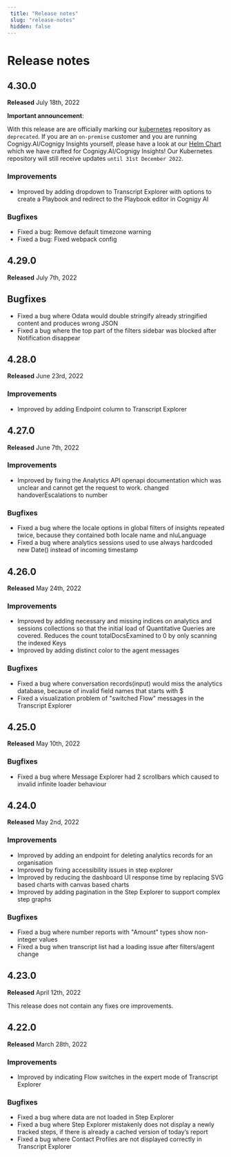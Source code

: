 ```yaml
---
 title: "Release notes" 
 slug: "release-notes" 
 hidden: false 
---
```

# Release notes

## 4.30.0
**Released** July 18th, 2022

**Important announcement**:

With this release are are officially marking our [kubernetes](https://github.com/cognigy/kubernetes) repository as `deprecated`. If you are an `on-premise` customer and you are running Cognigy.AI/Cognigy Insights yourself, please have a look at our [Helm Chart](https://github.com/cognigy/cognigy-ai-helm-chart) which we have crafted for Cognigy.AI/Cognigy Insights! Our Kubernetes repository will still receive updates `until 31st December 2022`.

### Improvements

- Improved by adding dropdown to Transcript Explorer with options to create a Playbook and redirect to the Playbook editor in Cognigy AI

### Bugfixes

- Fixed a bug: Remove default timezone warning
- Fixed a bug: Fixed webpack config

## 4.29.0
**Released** July 7th, 2022

## Bugfixes

- Fixed a bug where Odata would double stringify already stringified content and produces wrong JSON
- Fixed a bug where the top part of the filters sidebar was blocked after Notification disappear


## 4.28.0
**Released** June 23rd, 2022

### Improvements

- Improved by adding Endpoint column to Transcript Explorer

## 4.27.0
**Released** June 7th, 2022

### Improvements

- Improved by fixing the Analytics API openapi documentation which was unclear and cannot get the request to work. changed handoverEscalations to number

### Bugfixes

- Fixed a bug where the locale options in global filters of insights repeated twice, because they contained both locale name and nluLanguage
- Fixed a bug where analytics sessions used to use always hardcoded new Date() instead of incoming timestamp

## 4.26.0
**Released** May 24th, 2022

### Improvements

- Improved by adding necessary and missing indices on analytics and sessions collections so that the initial load of Quantitative Queries are covered. Reduces the count totalDocsExamined to 0 by only scanning the indexed Keys
- Improved by adding distinct color to the agent messages

### Bugfixes

- Fixed a bug where conversation records(input) would miss the analytics database, because of invalid field names that starts with $
- Fixed a visualization problem of "switched Flow" messages in the Transcript Explorer

## 4.25.0
**Released** May 10th, 2022

### Bugfixes
- Fixed a bug where Message Explorer had 2 scrollbars which caused to invalid infinite loader behaviour

## 4.24.0
**Released** May 2nd, 2022

### Improvements
- Improved by adding an endpoint for deleting analytics records for an organisation
- Improved by fixing accessibility issues in step explorer
- Improved by reducing the dashboard UI response time by replacing SVG based charts with canvas based charts
- Improved by adding pagination in the Step Explorer to support complex step graphs

### Bugfixes
- Fixed a bug where number reports with "Amount" types show non-integer values
- Fixed a bug when transcript list had a loading issue after filters/agent change


## 4.23.0
**Released** April 12th, 2022

This release does not contain any fixes ore improvements.

## 4.22.0
**Released** March 28th, 2022

### Improvements
- Improved by indicating Flow switches in the expert mode of Transcript Explorer

### Bugfixes
- Fixed a bug where data are not loaded in Step Explorer
- Fixed a bug where Step Explorer mistakenly does not display a newly tracked steps, if there is already a cached version of today’s report
- Fixed a bug where Contact Profiles are not displayed correctly in Transcript Explorer